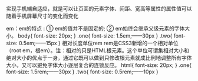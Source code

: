 实现手机端自适应，就是可以让页面的元素字体、间距、宽高等属性的属性值可以随着手机屏幕尺寸的变化而变化

em：em的特点 : ① em的值并不是固定的; ② em始终会继承父级元素的字体大小。
body{
    font-size: 20px;
}
.one{
    font-size: 1.5em;——30px
}
.two{
    font-size: 0.5em;——15px
}
相对长度单位rem 
rem是CSS3新增的一个相对单位（root em，根em）。注：相对的只是HTML根元素。这个单位可谓集相对大小和绝对大小的优点于一身，通过它既可以做到只修改根元素就成比例地调整所有字体大小，又可以避免字体大小逐层复合的连锁反应。
html{
    font-size: 20px;
}
.one{
    font-size: 1.5rem;——30px
}
.two{
    font-size: 0.5rem;——10px
}

<!-- rem布局，根据字体 -->
  <script info="text/javascript">
    /* 因为我们后面用的是rem布局，所以这里做下处理，根据不用设备分辨率更改跟字体大小。 
rem相关布局[请参考](http://www.jianshu.com/p/65f80d4b44bb)*/

    (function(win,doc){
      change();
      function change(){
        doc.documentElement.style.fontSize = doc.documentElement.clientWidth *20/320+'px';
      }
      win.addEventListener('resize',change,false);
      win.addEventListener('orientationchange',change,false);  /* 这个是移动端设备横屏、竖屏转换时触发的事件处理函数 */
    })(window,document);
  </script>

